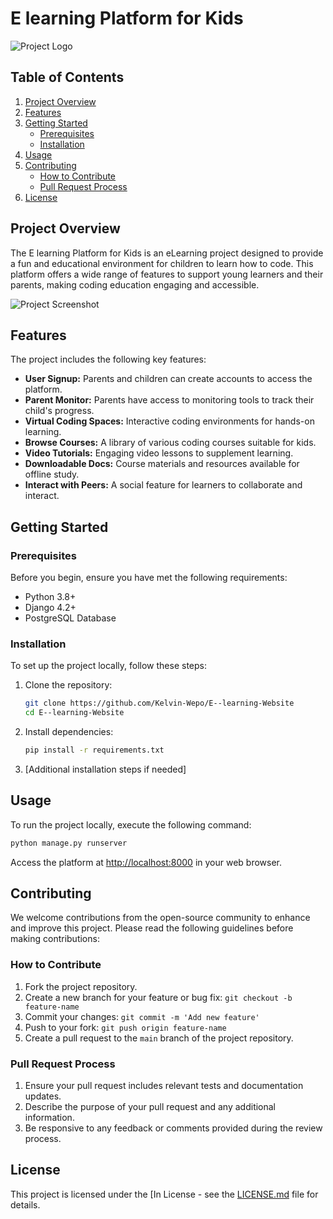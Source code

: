 # E learning Platform for Kids

![Project Logo](insert_logo_url_here)

## Table of Contents

1. [Project Overview](#project-overview)
2. [Features](#features)
3. [Getting Started](#getting-started)
    - [Prerequisites](#prerequisites)
    - [Installation](#installation)
4. [Usage](#usage)
5. [Contributing](#contributing)
    - [How to Contribute](#how-to-contribute)
    - [Pull Request Process](#pull-request-process)
6. [License](#license)

## Project Overview

The E learning Platform for Kids is an eLearning project designed to provide a fun and educational environment for children to learn how to code. This platform offers a wide range of features to support young learners and their parents, making coding education engaging and accessible.

![Project Screenshot](insert_screenshot_url_here)

## Features

The project includes the following key features:

- **User Signup:** Parents and children can create accounts to access the platform.
- **Parent Monitor:** Parents have access to monitoring tools to track their child's progress.
- **Virtual Coding Spaces:** Interactive coding environments for hands-on learning.
- **Browse Courses:** A library of various coding courses suitable for kids.
- **Video Tutorials:** Engaging video lessons to supplement learning.
- **Downloadable Docs:** Course materials and resources available for offline study.
- **Interact with Peers:** A social feature for learners to collaborate and interact.

## Getting Started

### Prerequisites

Before you begin, ensure you have met the following requirements:

-  Python 3.8+
-  Django 4.2+
-  PostgreSQL Database

### Installation

To set up the project locally, follow these steps:

1. Clone the repository:

   ```bash
   git clone https://github.com/Kelvin-Wepo/E--learning-Website
   cd E--learning-Website
   ```

2. Install dependencies:

   ```bash
   pip install -r requirements.txt
   ```

3. [Additional installation steps if needed]

## Usage

To run the project locally, execute the following command:

```bash
python manage.py runserver
```

Access the platform at [http://localhost:8000](http://localhost:8000) in your web browser.

## Contributing

We welcome contributions from the open-source community to enhance and improve this project. Please read the following guidelines before making contributions:

### How to Contribute

1. Fork the project repository.
2. Create a new branch for your feature or bug fix: `git checkout -b feature-name`
3. Commit your changes: `git commit -m 'Add new feature'`
4. Push to your fork: `git push origin feature-name`
5. Create a pull request to the `main` branch of the project repository.

### Pull Request Process

1. Ensure your pull request includes relevant tests and documentation updates.
2. Describe the purpose of your pull request and any additional information.
3. Be responsive to any feedback or comments provided during the review process.

## License

This project is licensed under the [In License - see the [LICENSE.md](LICENSE.md) file for details.

